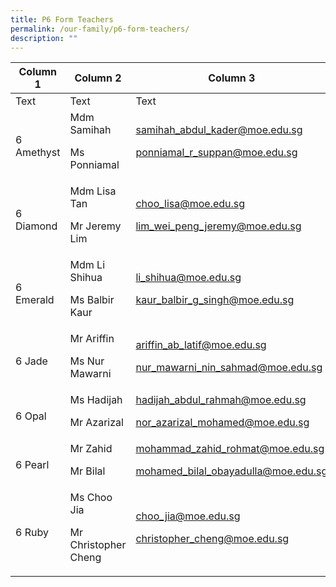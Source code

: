 ```yaml
---
title: P6 Form Teachers
permalink: /our-family/p6-form-teachers/
description: ""
---
```

| Column 1 | Column 2 | Column 3 |
| -------- | -------- | -------- |
| Text     | Text     | Text     |
6 Amethyst | Mdm Samihah<p>Ms Ponniamal</p> | samihah_abdul_kader@moe.edu.sg<p>ponniamal_r_suppan@moe.edu.sg</p>
6 Diamond | Mdm Lisa Tan<p>Mr Jeremy Lim</p> | choo_lisa@moe.edu.sg<p>lim_wei_peng_jeremy@moe.edu.sg</p>
6 Emerald | Mdm Li Shihua<p>Ms Balbir Kaur</p> | li_shihua@moe.edu.sg<p>kaur_balbir_g_singh@moe.edu.sg</p>
6 Jade | Mr Ariffin<p>Ms Nur Mawarni</p> | ariffin_ab_latif@moe.edu.sg<p>nur_mawarni_nin_sahmad@moe.edu.sg</p>
6 Opal | Ms Hadijah<p>Mr Azarizal</p> | hadijah_abdul_rahmah@moe.edu.sg<p>nor_azarizal_mohamed@moe.edu.sg</p>
6 Pearl | Mr Zahid<p>Mr Bilal</p> | mohammad_zahid_rohmat@moe.edu.sg<p>mohamed_bilal_obayadulla@moe.edu.sg</p>
6 Ruby | Ms Choo Jia<p>Mr Christopher Cheng</p> | choo_jia@moe.edu.sg<p>christopher_cheng@moe.edu.sg</p>
